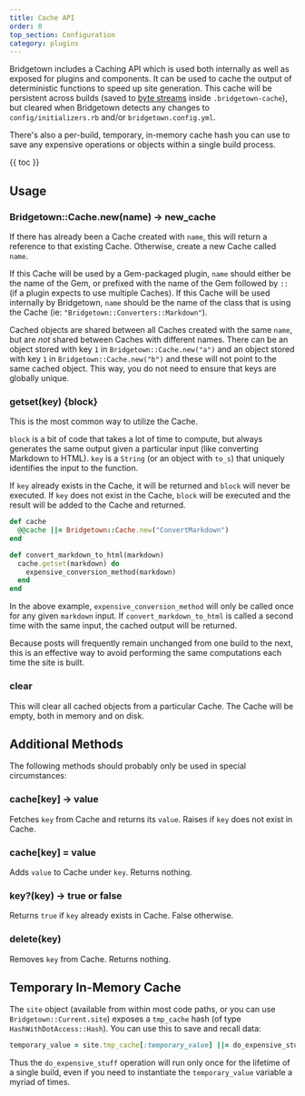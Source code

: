 ```yaml
---
title: Cache API
order: 0
top_section: Configuration
category: plugins
---
```


Bridgetown includes a Caching API which is used both internally as well as exposed for plugins and components. It can be used to cache the output of deterministic functions to speed up site generation. This cache will be persistent across builds (saved to [byte streams](https://ruby-doc.org/core-3.1.0/Marshal.html) inside `.bridgetown-cache`), but
cleared when Bridgetown detects any changes to `config/initializers.rb` and/or `bridgetown.config.yml`.

There's also a per-build, temporary, in-memory cache hash you can use to save any expensive operations or objects within a single build process.

{{ toc }}

## Usage

### Bridgetown::Cache.new(name) → new_cache

If there has already been a Cache created with `name`, this will return a
reference to that existing Cache. Otherwise, create a new Cache called `name`.

If this Cache will be used by a Gem-packaged plugin, `name` should either be the
name of the Gem, or prefixed with the name of the Gem followed by `::` (if a
plugin expects to use multiple Caches). If this Cache will be used internally by
Bridgetown, `name` should be the name of the class that is using the Cache (ie:
`"Bridgetown::Converters::Markdown"`).

Cached objects are shared between all Caches created with the same `name`, but
are _not_ shared between Caches with different names. There can be an object
stored with key `1` in `Bridgetown::Cache.new("a")` and an object stored with key
`1` in `Bridgetown::Cache.new("b")` and these will not point to the same cached
object. This way, you do not need to ensure that keys are globally unique.

### getset(key) {block}

This is the most common way to utilize the Cache.

`block` is a bit of code that takes a lot of time to compute, but always
generates the same output given a particular input (like converting Markdown to
HTML). `key` is a `String` (or an object with `to_s`) that uniquely identifies
the input to the function.

If `key` already exists in the Cache, it will be returned and `block` will never
be executed. If `key` does not exist in the Cache, `block` will be executed and
the result will be added to the Cache and returned.

```ruby
def cache
  @@cache ||= Bridgetown::Cache.new("ConvertMarkdown")
end

def convert_markdown_to_html(markdown)
  cache.getset(markdown) do
    expensive_conversion_method(markdown)
  end
end
```

In the above example, `expensive_conversion_method` will only be called once for
any given `markdown` input. If `convert_markdown_to_html` is called a second
time with the same input, the cached output will be returned.

Because posts will frequently remain unchanged from one build to the next, this
is an effective way to avoid performing the same computations each time the site
is built.

### clear

This will clear all cached objects from a particular Cache. The Cache will be
empty, both in memory and on disk.

## Additional Methods

The following methods should probably only be used in special circumstances:

### cache[key] → value

Fetches `key` from Cache and returns its `value`. Raises if `key` does not exist
in Cache.

### cache[key] = value

Adds `value` to Cache under `key`.
Returns nothing.

### key?(key) → true or false

Returns `true` if `key` already exists in Cache. False otherwise.

### delete(key)

Removes `key` from Cache.
Returns nothing.

## Temporary In-Memory Cache

The `site` object (available from within most code paths, or you can use `Bridgetown::Current.site`) exposes a `tmp_cache` hash (of type `HashWithDotAccess::Hash`). You can use this to save and recall data:

```ruby
temporary_value = site.tmp_cache[:temporary_value] ||= do_expensive_stuff
```

Thus the `do_expensive_stuff` operation will run only once for the lifetime of a single build, even if you need to instantiate the `temporary_value` variable a myriad of times.
